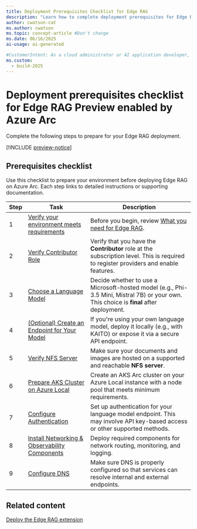 ```yaml
---
title: Deployment Prerequisites Checklist for Edge RAG
description: "Learn how to complete deployment prerequisites for Edge RAG to ensure a successful setup for your chat solution."
author: cwatson-cat
ms.author: cwatson
ms.topic: concept-article #Don't change
ms.date: 06/16/2025
ai-usage: ai-generated

#CustomerIntent: As a cloud administrator or AI application developer, I want to complete the deployment prerequisites for Edge RAG so that I can ensure a successful setup and configuration of the environment for AI-powered applications.
ms.custom:
  - build-2025
---
```


# Deployment prerequisites checklist for Edge RAG Preview enabled by Azure Arc

Complete the following steps to prepare for your Edge RAG deployment.

[!INCLUDE [preview-notice](includes/preview-notice.md)]


## Prerequisites checklist

Use this checklist to prepare your environment before deploying Edge RAG on Azure Arc. Each step links to detailed instructions or supporting documentation.

| Step | Task | Description |
|------|------|-------------|
|1 |[Verify your environment meets requirements](requirements.md)|Before you begin, review [What you need for Edge RAG](requirements.md).|
| 2 | [Verify Contributor Role](prepare-contributor-permission.md) | Verify that you have the **Contributor** role at the subscription level. This is required to register providers and enable features. |
| 3 | [Choose a Language Model](prepare-choose-language-model.md) | Decide whether to use a Microsoft-hosted model (e.g., Phi-3.5 Mini, Mistral 7B) or your own. This choice is **final** after deployment. |
| 4 | [(Optional) Create an Endpoint for Your Model](prepare-model-endpoint-setup.md) | If you're using your own language model, deploy it locally (e.g., with KAITO) or expose it via a secure API endpoint. |
| 5 | [Verify NFS Server](prepare-file-server.md) | Make sure your documents and images are hosted on a supported and reachable **NFS server**. |
| 6 | [Prepare AKS Cluster on Azure Local](prepare-aks-cluster.md) | Create an AKS Arc cluster on your Azure Local instance with a node pool that meets minimum requirements. |
| 7 | [Configure Authentication](prepare-configure-authentication.md) | Set up authentication for your language model endpoint. This may involve API key-based access or other supported methods. |
| 8 | [Install Networking & Observability Components](prepare-networking-observability.md) | Deploy required components for network routing, monitoring, and logging. |
| 9 | [Configure DNS](prepare-configure-dns.md) | Make sure DNS is properly configured so that services can resolve internal and external endpoints. |

## Related content

[Deploy the Edge RAG extension](deploy.md)